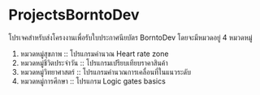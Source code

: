 # ProjectsBorntoDev

โปรเจคสำหรับส่งโครงงานเพื่อรับใบประกาศนียบัตร BorntoDev โดยจะมีหมวดอยู่ 4 หมวดหมู่

 1. หมวดหมู่สุขภาพ  				:: โปรแกรมคำนวณ Heart rate zone
 2. หมวดหมู่ชีวิตประจำวัน		:: โปรแกรมเปรียบเทียบราคาสินค้า
 3. หมวดหมู่วิทยาศาสตร์		:: โปรแกรมคำนวณการเคลื่อนที่ในแนวระดับ
 4. หมวดหมู่การศึกษา			:: โปรแกรม Logic gates basics
